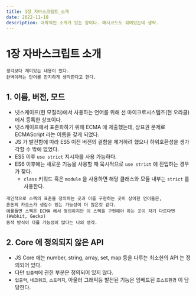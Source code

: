 ```yaml
---
title: 1장_자바스크립트_소개
date: 2022-11-18
description: 대략적인 소개가 있는 장이다. 예시코드도 섞여있는데 생략.
---
```


# 1장 자바스크립트 소개

```
생각보다 재미있는 내용이 있다.
완벽이라는 단어를 진지하게 생각한다고 한다.
```

## 1. 이름, 버전, 모드

- 넷스케이프(현 모질라)에서 사용하는 언어를 위해 선 마이크로시스템즈(현 오라클)에서 등록한 상표이다.
- 넷스케이프에서 표준화하기 위해 ECMA 에 제출했는데, 상표권 문제로 ECMAScript 라는 이름을 갖게 되었다.
- JS 가 발전함에 따라 ES5 이전 버전의 결함을 제거하려 했으나 하위호환성을 생가각할 수 밖에 없었다.
- ES5 이후 `use strict` 지시자를 사용 가능하다.
- ES6 이후에는 새로운 기능을 사용할 때 묵시적으로 `use strict` 에 진입하는 경우가 잦다.
  - `class` 키워드 혹은 `module` 을 사용하면 해당 클래스와 모듈 내부는 `strict` 를 사용한다.

```
개인적으로 스펙의 표준을 정의하는 곳과 이를 구현하는 곳이 상이한 언어들은,
혼돈의 카오스가 생길수 있는 가능성이 더 많은것 같다.
예를들면 스펙은 ECMA 에서 정의하지만 이 스펙을 구현해야 하는 곳이 각기 다르다면(Webkit, Gecko)
동작 방식이 다를 가능성이 많다는 나의 생각.
```

## 2. Core 에 정의되지 않은 API

- JS Core 에는 number, string, array, set, map 등을 다루는 최소한의 API 는 정의되어 있다.
- 다만 `입출력`에 관한 부분은 정의되어 있지 않다.
- `입출력`, `네크워크`, `스토리지`, 아울러 그래픽등 발전된 기능은 임베드된 `호스트환경` 이 담당한다.
